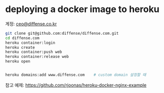 
# deploying a docker image to heroku

계정: ceo@diffense.co.kr

```sh
git clone git@github.com:diffense/diffense.com.git
cd diffense.com
heroku container:login
heroku create
heroku container:push web
heroku container:release web
heroku open


heroku domains:add www.diffense.com    # custom domain 설정할 때
```


참고 예제: https://github.com/rjoonas/heroku-docker-nginx-example

